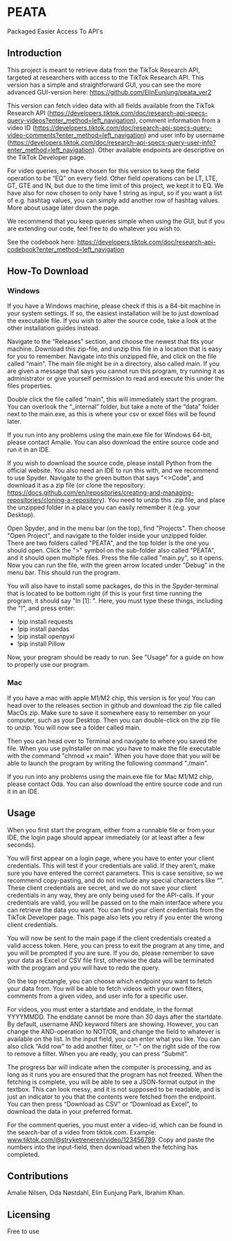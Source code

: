 # PEATA
Packaged Easier Access To API's


## Introduction
This project is meant to retrieve data from the TikTok Research API, targeted at researchers with access to the TikTok Research API. This version has a simple and straightforward GUI, you can see the more advanced GUI-version here: https://github.com/ElinEunjung/peata_ver2

This version can fetch video data with all fields available from the TikTok Research API (https://developers.tiktok.com/doc/research-api-specs-query-videos?enter_method=left_navigation), comment information from a video ID (https://developers.tiktok.com/doc/research-api-specs-query-video-comments?enter_method=left_navigation) and user info by username (https://developers.tiktok.com/doc/research-api-specs-query-user-info?enter_method=left_navigation). Other available endpoints are descriptive on the TikTok Developer page.

For video queries, we have chosen for this version to keep the field operation to be “EQ” on every field. Other field operations can be LT, LTE, GT, GTE and IN, but due to the time limit of this project, we kept it to EQ. We have also for now chosen to only have 1 string as input, so if you want a list of e.g. hashtag values, you can simply add another row of hashtag values. More about usage later down the page.

We recommend that you keep queries simple when using the GUI, but if you are extending our code, feel free to do whatever you wish to.

See the codebook here: https://developers.tiktok.com/doc/research-api-codebook?enter_method=left_navigation

## How-To Download
### Windows
If you have a Windows machine, please check if this is a 64-bit machine in your system settings. If so, the easiest installation will be to just download the executable file. If you wish to alter the source code, take a look at the other installation guides instead.

Navigate to the “Releases” section, and choose the newest that fits your machine. Download this zip-file, and unzip this file in a location that is easy for you to remember. Navigate into this unzipped file, and click on the file called “main”. The main file might be in a directory, also called main. If you are given a message that says you cannot run this program, try running it as administrator or give yourself permission to read and execute this under the files properties.

Double click the file called "main", this will immediately start the program. You can overlook the “_internal” folder, but take a note of the “data” folder next to the main.exe, as this is where your csv or excel files will be found later.

If you run into any problems using the main.exe file for Windows 64-bit, please contact Amalie. You can also download the entire source code and run it in an IDE.

If you wish to download the source code, please install Python from the official website. You also need an IDE to run this with, and we recommend to use Spyder. Navigate to the green button that says "<>Code", and download it as a zip file (or clone the repository: https://docs.github.com/en/repositories/creating-and-managing-repositories/cloning-a-repository). You need to unzip this .zip file, and place the unzipped folder in a place you can easily remember it (e.g. your Desktop). 

Open Spyder, and in the menu bar (on the top), find "Projects". Then choose "Open Project", and navigate to the folder inside your unzipped folder. There are two folders called "PEATA", and the top folder is the one you should open. Click the ">" symbol on the sub-folder also called "PEATA", and it should open multiple files. Press the file called "main.py", so it opens. Now you can run the file, with the green arrow located under "Debug" in the menu bar. This should run the program.

You will also have to install some packages, do this in the Spyder-terminal that is located to be bottom right (if this is your first time running the program, it should say "In [1]: ". Here, you must type these things, including the "!", and press enter:
- !pip install requests
- !pip install pandas
- !pip install openpyxl
- !pip install Pillow

Now, your program should be ready to run. See "Usage" for a guide on how to properly use our program.


### Mac
If you have a mac with apple M1/M2 chip, this version is for you! You can head over to the releases section in github and download the zip file called MacOs.zip. Make sure to save it somewhere easy to remember on your computer, such as your Desktop. Then you can double-click on the zip file to unzip. You will now see a folder called main. 

Then you can head over to Terminal and navigate to where you saved the file. When you use pyInstaller on mac you have to make the file executable with the command "chmod +x main". When you have done that you will be able to launch the program by writing the following command "./main". 

If you run into any problems using the main.exe file for Mac M1/M2 chip, please contact Oda. You can also download the entire source code and run it in an IDE.


## Usage
When you first start the program, either from a runnable file or from your IDE, the login page should appear immediately (or at least after a few seconds). 

You will first appear on a login page, where you have to enter your client credentials. This will test if your credentials are valid. If they aren’t, make sure you have entered the correct parameters. This is case sensitive, so we recommend copy-pasting, and do not include any special characters like “”. These client credentials are secret, and we do not save your client credentials in any way, they are only being used for the API-calls. If your credentials are valid, you will be passed on to the main interface where you can retrieve the data you want. You can find your client credentials from the TikTok Developer page. This page also lets you retry if you enter the wrong client credentials.

You will now be sent to the main page if the client credentials created a valid access token. Here, you can press <Escape> to exit the program at any time, and you will be prompted if you are sure. If you do, please remember to save your data as Excel or CSV file first, otherwise the data will be terminated with the program and you will have to redo the query.

On the top rectangle, you can choose which endpoint you want to fetch your data from. You will be able to fetch videos with your own filters, comments from a given video, and user info for a specific user.

For videos, you must enter a startdate and enddate, in the format YYYYMMDD. The enddate cannot be more than 30 days after the startdate. By default, username AND keyword filters are showing. However, you can change the AND-operation to NOT/OR, and change the field to whatever is available on the list. In the input field, you can enter what you like. You can also click “Add row” to add another filter, or “-” on the right side of the row to remove a filter. When you are ready, you can press “Submit”.

The progress bar will indicate when the computer is processing, and as long as it runs you are ensured that the program has not freezed. When the fetching is complete, you will be able to see a JSON-format output in the textbox. This can look messy, and it is not supposed to be readable, and is just an indicator to you that the contents were fetched from the endpoint. You can then press “Download as CSV” or “Download as Excel”, to download the data in your preferred format. 

For the comment queries, you must enter a video-id, which can be found in the search-bar of a video from tiktok.com. Example: www.tiktok.com/@stryketreneren/video/123456789. Copy and paste the numbers into the input-field, then download when the fetching has completed.


## Contributions
Amalie Nilsen, Oda Nøstdahl, Elin Eunjung Park, Ibrahim Khan.

## Licensing
Free to use
